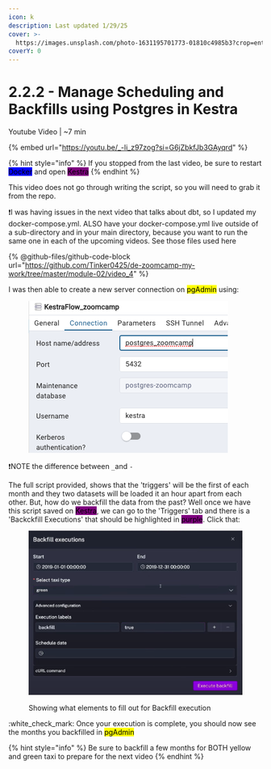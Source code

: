 ```yaml
---
icon: k
description: Last updated 1/29/25
cover: >-
  https://images.unsplash.com/photo-1631195701773-01810c4985b3?crop=entropy&cs=srgb&fm=jpg&ixid=M3wxOTcwMjR8MHwxfHNlYXJjaHwxfHxwdXJwbGUlMjBmbG93fGVufDB8fHx8MTczODUzODkwMHww&ixlib=rb-4.0.3&q=85
coverY: 0
---
```


# 2.2.2 - Manage Scheduling and Backfills using Postgres in Kestra

Youtube Video | \~7 min

{% embed url="https://youtu.be/_-li_z97zog?si=G6jZbkfJb3GAyqrd" %}

{% hint style="info" %}
If you stopped from the last video, be sure to restart <mark style="background-color:blue;">Docker</mark> and open <mark style="background-color:purple;">Kestra</mark>
{% endhint %}

This video does not go through writing the script, so you will need to grab it from the repo.

:exclamation:I was having issues in the next video that talks about dbt, so I updated my docker-compose.yml. ALSO have your docker-compose.yml live outside of a sub-directory and in your main directory, because you want to run the same one in each of the upcoming videos. See those files used here

{% @github-files/github-code-block url="https://github.com/Tinker0425/de-zoomcamp-my-work/tree/master/module-02/video_4" %}

I was then able to create a new server connection on <mark style="background-color:yellow;">pgAdmin</mark> using:

<figure><img src="../../.gitbook/assets/Screen Shot 2025-01-31 at 9.07.59 AM.png" alt=""><figcaption></figcaption></figure>

:exclamation:NOTE the difference between `_`and `-`

The full script provided, shows that the 'triggers' will be the first of each month and they two datasets will be loaded it an hour apart from each other.  But, how do we backfill the data from the past? Well once we have this script saved on <mark style="background-color:purple;">Kestra</mark>, we can go to the 'Triggers' tab and there is a 'Backckfill Executions' that should be highlighted in <mark style="background-color:purple;">purple</mark>. Click that:

<figure><img src="../../.gitbook/assets/Screen Shot 2025-01-29 at 5.54.38 PM.png" alt=""><figcaption><p>Showing what elements to fill out for Backfill execution</p></figcaption></figure>

:white\_check\_mark: Once your execution is complete, you should now see the months you backfilled in <mark style="background-color:yellow;">pgAdmin</mark>

{% hint style="info" %}
Be sure to backfill a few months for BOTH yellow and green taxi to prepare for the next video
{% endhint %}

